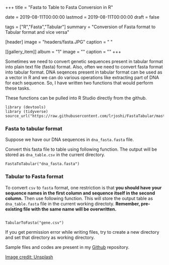 +++
title = "Fasta to Table to Fasta Conversion in R"

date = 2019-08-11T00:00:00
lastmod = 2019-08-11T00:00:00
draft = false

tags = ["R","Fasta","Tabular"]
summary = "Conversion of Fasta format to Tabular format and vice versa"

[header]
image = "headers/fasta.JPG"
caption = " "


[[gallery_item]]
album = "1"
image = ""
caption = ""
+++


Sometimes we need to convert genetic sequences present in tabular format into plain text file (fasta) format. Also, often we need to convert fasta format into tabular format. DNA seqences present in tabular format can be used as a vector in R and we can do various operations like extracting part of DNA for each sequence. So, I have written two functions that would perform these tasks.



These functions can be pulled into R Studio directly from the github.


```{r}
library (devtools)
library (tidyverse)
source_url("https://raw.githubusercontent.com/lrjoshi/FastaTabular/master/fasta_and_tabular.R")
```


### Fasta to tabular format 

Suppose we have our DNA sequences in `dna_fasta.fasta` file. 


Convert this fasta file to table using following function. The output will be stored as `dna_table.csv` in the current directory. 

``` {r}
FastaToTabular("dna_fasta.fasta")

```

### Tabular to Fasta format

To convert `csv` to `fasta` format, one restriction is that **you should have your sequence names in the first column and sequence itself in the second column.** Then use following function. This will store the output table as `dna_table.fasta` file in the current working directoty. **Remember, pre-existing file with the same name will be overwritten.**


```{r}

TabularToFasta("gene.csv")

```
If you get permission error while writing files, try to create a new directory and set that directory as working directory.

Sample files and codes are present in my [Github](https://github.com/lrjoshi/FastaTabular) repository.

[Image credit: Unsplash](https://unsplash.com/photos/Skf7HxARcoc)